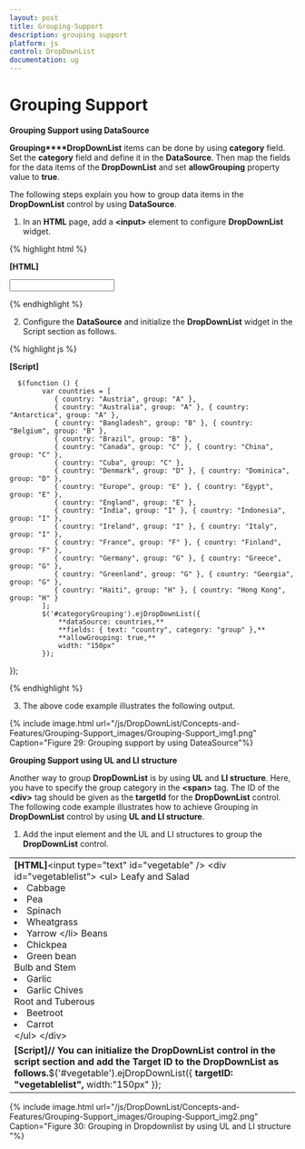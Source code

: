 ```yaml
---
layout: post
title: Grouping-Support
description: grouping support
platform: js
control: DropDownList
documentation: ug
---
```


# Grouping Support

**Grouping Support using DataSource**

**Grouping****DropDownList** items can be done by using **category** field. Set the **category** field and define it in the **DataSource**. Then map the fields for the data items of the **DropDownList** and set **allowGrouping** property value to **true**.

The following steps explain you how to group data items in the **DropDownList** control by using **DataSource**.

1. In an **HTML** page, add a **&lt;input&gt;** element to configure **DropDownList** widget.



{% highlight html %}

**[HTML]**

<input type="text" id="categoryGrouping" />     


{% endhighlight %}



2. Configure the **DataSource** and initialize the **DropDownList** widget in the Script section as follows.

{% highlight js %}

**[Script]**

      $(function () {
            var countries = [
               { country: "Austria", group: "A" },
               { country: "Australia", group: "A" }, { country: "Antarctica", group: "A" },
               { country: "Bangladesh", group: "B" }, { country: "Belgium", group: "B" },
               { country: "Brazil", group: "B" },
               { country: "Canada", group: "C" }, { country: "China", group: "C" },
               { country: "Cuba", group: "C" },
               { country: "Denmark", group: "D" }, { country: "Dominica", group: "D" },
               { country: "Europe", group: "E" }, { country: "Egypt", group: "E" },
               { country: "England", group: "E" },
               { country: "India", group: "I" }, { country: "Indonesia", group: "I" },
               { country: "Ireland", group: "I" }, { country: "Italy", group: "I" },
               { country: "France", group: "F" }, { country: "Finland", group: "F" },
               { country: "Germany", group: "G" }, { country: "Greece", group: "G" },
               { country: "Greenland", group: "G" }, { country: "Georgia", group: "G" },
               { country: "Haiti", group: "H" }, { country: "Hong Kong", group: "H" }
            ];
            $('#categoryGrouping').ejDropDownList({
                **dataSource: countries,**
                **fields: { text: "country", category: "group" },**
                **allowGrouping: true,**
                width: "150px"
            });
});


{% endhighlight %}



3. The above code example illustrates the following output.



{% include image.html url="/js/DropDownList/Concepts-and-Features/Grouping-Support_images/Grouping-Support_img1.png" Caption="Figure 29: Grouping support by using DateaSource"%}

**Grouping Support using UL and LI structure**

Another way to group **DropDownList** is by using **UL** and **LI structure**. Here, you have to specify the group category in the **&lt;span&gt;** tag. The ID of the **&lt;div&gt;** tag should be given as the **targetId** for the **DropDownList** control. The following code example illustrates how to achieve Grouping in **DropDownList** control by using **UL and LI structure**.

1. Add the input element and the UL and LI structures to group the **DropDownList** control.



<table>
<tr>
<td>
<b>[HTML]</b>&lt;input type="text" id="vegetable" /&gt;                        &lt;div id="vegetablelist"&gt;                            &lt;ul&gt;                                <span>Leafy and Salad</span>                                <li>Cabbage</li>                                <li>Pea</li>                                <li>Spinach</li>                                <li>Wheatgrass</li>                                <li>Yarrow &lt;/li&gt;                                <span>Beans</span>                                <li>Chickpea</li>                                <li>Green bean</li>                                  <span>Bulb and Stem</span>                                <li>Garlic</li>                                <li>Garlic Chives</li>                                 <span>Root and Tuberous</span>                                <li>Beetroot</li>                                <li>Carrot</li>                            &lt;/ul&gt;                        &lt;/div&gt;</td></tr>
<tr>
<td>
<b>[Script]</b><b>// You can initialize the DropDownList control in the script section and add the Target ID to the DropDownList as follows.</b>$('#vegetable').ejDropDownList({                 <b>targetID: "vegetablelist",</b>                 width:"150px"             });</td></tr>
</table>


{% include image.html url="/js/DropDownList/Concepts-and-Features/Grouping-Support_images/Grouping-Support_img2.png" Caption="Figure 30: Grouping in Dropdownlist by using UL and LI structure "%}

